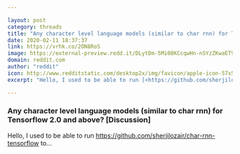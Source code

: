 ```yaml
---

layout: post
category: threads
title: "Any character level language models (similar to char rnn) for Tensorflow 2.0 and above? [Discussion]"
date: 2020-02-11 18:37:37
link: https://vrhk.co/2ON8RoS
image: https://external-preview.redd.it/DLytDm-5Mi08KCcqwHn-nSYzZKwaET9-7dD4rdF-_2o.jpg?width=400&height=209.42408377&auto=webp&s=141614d02f68b374451f2319d4d75aa4ca4d0b4e
domain: reddit.com
author: "reddit"
icon: http://www.redditstatic.com/desktop2x/img/favicon/apple-icon-57x57.png
excerpt: "Hello, I used to be able to run [<https://github.com/sherjilozair/char-rnn-tensorflow>](<https://github.com/sherjilozair/char-rnn-tensorflow>) to..."

---
```


### Any character level language models (similar to char rnn) for Tensorflow 2.0 and above? [Discussion]

Hello, I used to be able to run [<https://github.com/sherjilozair/char-rnn-tensorflow>](<https://github.com/sherjilozair/char-rnn-tensorflow>) to...